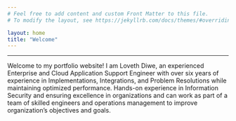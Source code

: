 ```yaml
---
# Feel free to add content and custom Front Matter to this file.
# To modify the layout, see https://jekyllrb.com/docs/themes/#overriding-theme-defaults

layout: home
title: "Welcome"
---
```

---

Welcome to my portfolio website!
I am Loveth Diwe, an experienced Enterprise and Cloud Application Support Engineer with over six years of experience in Implementations, Integrations, and Problem Resolutions while maintaining optimized performance. Hands-on experience in Information Security and ensuring excellence in organizations and can work as part of a team of skilled engineers and operations management to improve organization’s objectives and goals.
